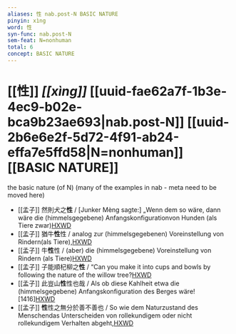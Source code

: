 ```yaml
---
aliases: 性 nab.post-N BASIC NATURE
pinyin: xìng
word: 性
syn-func: nab.post-N
sem-feat: N=nonhuman
total: 6
concept: BASIC NATURE 
---
```

# [[性]] *[[xìng]]*  [[uuid-fae62a7f-1b3e-4ec9-b02e-bca9b23ae693|nab.post-N]] [[uuid-2b6e6e2f-5d72-4f91-ab24-effa7e5ffd58|N=nonhuman]] [[BASIC NATURE]]
the basic nature (of N) (many of the examples in nab - meta need to be moved here)
 - [[孟子]] 然則犬之**性** / [Junker Mèng sagte:] „Wenn dem so wäre, dann wäre die (himmelsgegebene) Anfangskonfigurationvon Hunden (als Tiere zwar)[HXWD](https://hxwd.org/textview.html?location=KR1h0001_tls_011-10a.2)
 - [[孟子]] 猶牛**性**性 / analog zur (himmelsgegebenen) Voreinstellung von Rindern(als Tiere),[HXWD](https://hxwd.org/textview.html?location=KR1h0001_tls_011-10a.3)
 - [[孟子]] 牛**性**性 / (aber) die (himmelsgegebene) Voreinstellung von Rindern (als Tiere)[HXWD](https://hxwd.org/textview.html?location=KR1h0001_tls_011-10a.4)
 - [[孟子]] 子能順杞柳之**性** / “Can you make it into cups and bowls by following the nature of the willow tree?[HXWD](https://hxwd.org/textview.html?location=KR1h0001_tls_011-2a.3)
 - [[孟子]] 此豈山**性**性也哉 / Als ob diese Kahlheit etwa die (himmelsgegebene) Anfangskonfiguration des Berges wäre! [1416][HXWD](https://hxwd.org/textview.html?location=KR1h0001_tls_011-31a.14)
 - [[孟子]] **性**性之無分於善不善也 / So wie dem Naturzustand des Menschendas Unterscheiden von rollekundigem oder nicht rollekundigem Verhalten abgeht,[HXWD](https://hxwd.org/textview.html?location=KR1h0001_tls_011-3a.7)
